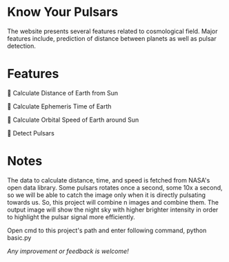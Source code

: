 # Know Your Pulsars
The website presents several features related to cosmological field. Major features include, prediction of distance between planets as well as pulsar detection.

# Features
💫 Calculate Distance of Earth from Sun 

💫 Calculate Ephemeris Time of Earth

💫 Calculate Orbital Speed of Earth around Sun

💫 Detect Pulsars

# Notes
The data to calculate distance, time, and speed is fetched from NASA's open data library. 
Some pulsars rotates once a second, some 10x a second, so we will be able to catch the image only when it is directly pulsating towards us. So, this project will combine n images and combine them. The output image will show the night sky with higher brighter intensity in order to highlight the pulsar signal more efficiently. 

Open cmd to this project's path and enter following command,
python basic.py


*Any improvement or feedback is welcome!*
